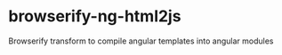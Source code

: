 browserify-ng-html2js
=====================

Browserify transform to compile angular templates into angular modules
